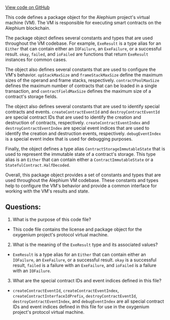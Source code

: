 [View code on GitHub](https://github.com/oxygenium/oxygenium/protocol/src/main/scala/org/oxygenium/protocol/vm/package.scala)

This code defines a package object for the Alephium project's virtual machine (VM). The VM is responsible for executing smart contracts on the Alephium blockchain. 

The package object defines several constants and types that are used throughout the VM codebase. For example, `ExeResult` is a type alias for an `Either` that can contain either an `IOFailure`, an `ExeFailure`, or a successful result. `okay`, `failed`, and `ioFailed` are functions that return `ExeResult` instances for common cases. 

The object also defines several constants that are used to configure the VM's behavior. `opStackMaxSize` and `frameStackMaxSize` define the maximum sizes of the operand and frame stacks, respectively. `contractPoolMaxSize` defines the maximum number of contracts that can be loaded in a single transaction, and `contractFieldMaxSize` defines the maximum size of a contract's storage fields. 

The object also defines several constants that are used to identify special contracts and events. `createContractEventId` and `destroyContractEventId` are special contract IDs that are used to identify the creation and destruction of contracts, respectively. `createContractEventIndex` and `destroyContractEventIndex` are special event indices that are used to identify the creation and destruction events, respectively. `debugEventIndex` is a special event index that is used for debugging purposes. 

Finally, the object defines a type alias `ContractStorageImmutableState` that is used to represent the immutable state of a contract's storage. This type alias is an `Either` that can contain either a `ContractImmutableState` or a `StatefulContract.HalfDecoded`. 

Overall, this package object provides a set of constants and types that are used throughout the Alephium VM codebase. These constants and types help to configure the VM's behavior and provide a common interface for working with the VM's results and state.
## Questions: 
 1. What is the purpose of this code file?
- This code file contains the license and package object for the oxygenium project's protocol virtual machine.

2. What is the meaning of the `ExeResult` type and its associated values?
- `ExeResult` is a type alias for an `Either` that can contain either an `IOFailure`, an `ExeFailure`, or a successful result. `okay` is a successful result, `failed` is a failure with an `ExeFailure`, and `ioFailed` is a failure with an `IOFailure`.

3. What are the special contract IDs and event indices defined in this file?
- `createContractEventId`, `createContractEventIndex`, `createContractInterfaceIdPrefix`, `destroyContractEventId`, `destroyContractEventIndex`, and `debugEventIndex` are all special contract IDs and event indices defined in this file for use in the oxygenium project's protocol virtual machine.